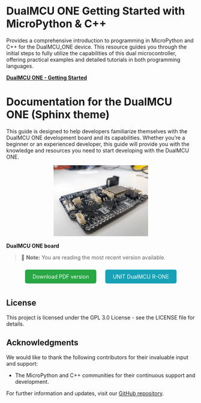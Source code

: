 # DualMCU ONE Getting Started with MicroPython & C++

Provides a comprehensive introduction to programming in MicroPython and C++ for the DualMCU_ONE device. This resource guides you through the initial steps to fully utilize the capabilities of this dual microcontroller, offering practical examples and detailed tutorials in both programming languages.

[**DualMCU ONE - Getting Started**](https://github.com/UNIT-Electronics/DualMCU_ONE_Getting_Started_MicroPython_-_c-/blob/developer/pdf/dualmcuonedevelopmentboard.pdf)

# Documentation for the DualMCU ONE (Sphinx theme)

This guide is designed to help developers familiarize themselves with the DualMCU ONE development board and its capabilities. Whether you’re a beginner or an experienced developer, this guide will provide you with the knowledge and resources you need to start developing with the DualMCU ONE.

<p align="center">
    <img src="./src/source/_static/dual_one.jpg" alt="DualMCU ONE board" width="50%">
</p>

**DualMCU ONE board**

> 📌 **Note:** You are reading the most recent version available.

<p align="center">
    <a href="./pdf/dualmcuonedevelopmentboard.pdf" style="background-color: #28a745; color: white; padding: 10px 20px; text-decoration: none; border-radius: 5px; display: inline-block; margin: 10px;">Download PDF version</a>
    <a href="./src/source/_static/DualMCU_R-ONE_V2.pdf" style="background-color: #17a2b8; color: white; padding: 10px 20px; text-decoration: none; border-radius: 5px; display: inline-block; margin: 10px;">UNIT DualMCU R-ONE</a>
</p>

## License

This project is licensed under the GPL 3.0 License - see the LICENSE file for details.

## Acknowledgments

We would like to thank the following contributors for their invaluable input and support:
- The MicroPython and C++ communities for their continuous support and development.

For further information and updates, visit our [GitHub repository](https://github.com/UNIT-Electronics/DualMCU_ONE_Getting_Started_MicroPython_-_c-).

